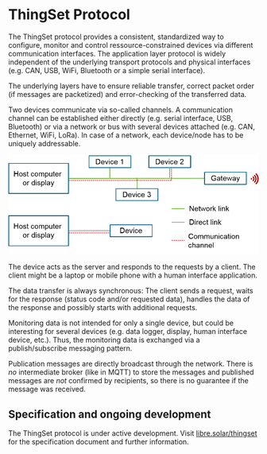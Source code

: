 # ThingSet Protocol

The ThingSet protocol provides a consistent, standardized way to configure, monitor and control ressource-constrained devices via different communication interfaces. The application layer protocol is widely independent of the underlying transport protocols and physical interfaces (e.g. CAN, USB, WiFi, Bluetooth or a simple serial interface).

The underlying layers have to ensure reliable transfer, correct packet order (if messages are packetized) and error-checking of the transferred data.

Two devices communicate via so-called channels. A communication channel can be established either directly (e.g. serial interface, USB, Bluetooth) or via a network or bus with several devices attached (e.g. CAN, Ethernet, WiFi, LoRa). In case of a network, each device/node has to be uniquely addressable.

![Communication Channels](./images/communication_channels.png)

The device acts as the server and responds to the requests by a client. The client might be a laptop or mobile phone with a human interface application.

The data transfer is always synchronous: The client sends a request, waits for the response (status code and/or requested data), handles the data of the response and possibly starts with additional requests.

Monitoring data is not intended for only a single device, but could be interesting for several devices (e.g. data logger, display, human interface device, etc.). Thus, the monitoring data is exchanged via a publish/subscribe messaging pattern.

Publication messages are directly broadcast through the network. There is *no* intermediate broker (like in MQTT) to store the messages and published messages are *not* confirmed by recipients, so there is no guarantee if the message was received.

## Specification and ongoing development

The ThingSet protocol is under active development. Visit [libre.solar/thingset](https://libre.solar/thingset/) for the specification document and further information.
